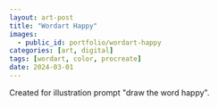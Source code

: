 ```yaml
---
layout: art-post
title: "Wordart Happy"
images:
  - public_id: portfolio/wordart-happy
categories: [art, digital]
tags: [wordart, color, procreate]
date: 2024-03-01
---
```

Created for illustration prompt "draw the word happy".